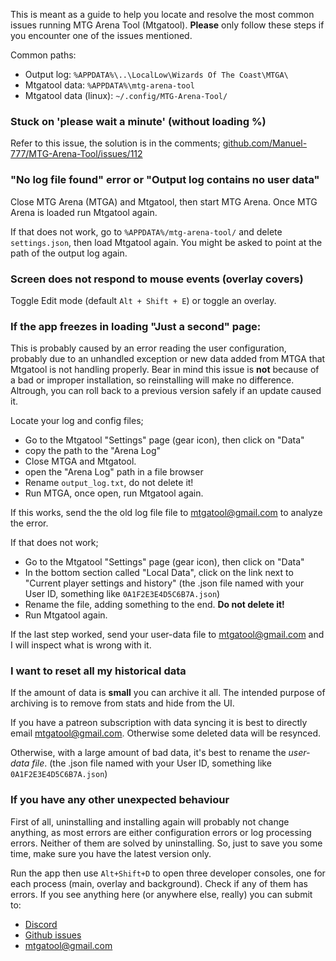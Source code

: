 This is meant as a guide to help you locate and resolve the most common issues running MTG Arena Tool (Mtgatool). **Please** only follow these steps if you encounter one of the issues mentioned.

Common paths:
- Output log: `%APPDATA%\..\LocalLow\Wizards Of The Coast\MTGA\`
- Mtgatool data: `%APPDATA%\mtg-arena-tool`
- Mtgatool data (linux): `~/.config/MTG-Arena-Tool/`

### Stuck on 'please wait a minute' (without loading %)

Refer to this issue, the solution is in the comments;
[github.com/Manuel-777/MTG-Arena-Tool/issues/112](https://github.com/Manuel-777/MTG-Arena-Tool/issues/112)

### "No log file found" error or "Output log contains no user data"

Close MTG Arena (MTGA) and Mtgatool, then start MTG Arena. Once MTG Arena is loaded run Mtgatool again.

If that does not work, go to `%APPDATA%/mtg-arena-tool/` and delete `settings.json`, then load Mtgatool again.
You might be asked to point at the path of the output log again.

### Screen does not respond to mouse events (overlay covers)

Toggle Edit mode (default `Alt + Shift + E`) or toggle an overlay.

### If the app freezes in loading "Just a second" page:
This is probably caused by an error reading the user configuration, probably due to an unhandled exception or new data added from MTGA that Mtgatool is not handling properly. Bear in mind this issue is **not** because of a bad or improper installation, so reinstalling will make no difference. Altrough, you can roll back to a previous version safely if an update caused it.

Locate your log and config files;
- Go to the Mtgatool "Settings" page (gear icon), then click on "Data"
- copy the path to the "Arena Log"
- Close MTGA and Mtgatool.
- open the "Arena Log" path in a file browser
- Rename `output_log.txt`, do not delete it!
- Run MTGA, once open, run Mtgatool again.

If this works, send the the old log file file to [mtgatool@gmail.com](mailto:mtgatool@gmail.com) to analyze the error.

If that does not work;
- Go to the Mtgatool "Settings" page (gear icon), then click on "Data"
- In the bottom section called "Local Data", click on the link next to "Current player settings and history" (the .json file named with your User ID, something like `0A1F2E3E4D5C6B7A.json`)
- Rename the file, adding something to the end. **Do not delete it!**
- Run Mtgatool again.

If the last step worked, send your user-data file to [mtgatool@gmail.com](mailto:mtgatool@gmail.com) and I will inspect what is wrong with it.

### I want to reset all my historical data

If the amount of data is __small__ you can archive it all. The intended purpose of archiving is to remove from stats and hide from the UI.

If you have a patreon subscription with data syncing it is best to directly email [mtgatool@gmail.com](mailto:mtgatool@gmail.com). Otherwise some deleted data will be resynced.

Otherwise, with a large amount of bad data, it's best to rename the *user-data file*. (the .json file named with your User ID, something like `0A1F2E3E4D5C6B7A.json`)

### If you have any other unexpected behaviour

First of all, uninstalling and installing again will probably not change anything, as most errors are either configuration errors or log processing errors. Neither of them are solved by uninstalling. So, just to save you some time, make sure you have the latest version only.

Run the app then use `Alt+Shift+D` to open three developer consoles, one for each process (main, overlay and background).
Check if any of them has errors. If you see anything here (or anywhere else, really) you can submit to:
- [Discord](https://discord.gg/K9bPkJy)
- [Github issues](https://github.com/Manuel-777/MTG-Arena-Tool/issues)
- [mtgatool@gmail.com](mailto:mtgatool@gmail.com)
